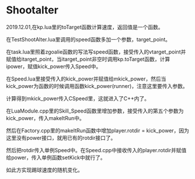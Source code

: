 # Shootalter
2019.12.01,在kp.lua里的toTarget函数计算速度，返回值是一个函数。

在TestShootAlter.lua里调用的speed函数多加一个参数，target_point。

在task.lua里照着zgoalie函数的写法写speed函数，接受传入的vtarget_point并赋值给itarget_point，当itarget_point非空时调用kp.toTarget函数，计算ipower，赋值kick_power传入Speed中。

在Speed.lua里接受传入的kick_power并赋值给mkick_power，然后当kick_power为函数的时候调用函数kick_power(runner)，注意这里要传入参数。

计算得到mkick_power传入CSpeed里，这就进入了C++内了。

在LuaModule.cpp里的Skill_Speed函数里增加参数，接受传入的第五个参数为kick_power，传入makeItRun中。

然后在Factory.cpp里的makeItRun函数中增加player.rotdir = kick_power，因为这里没有power接口，就用已有的rotdir接口了。

然后把rotdir传入单例Speed中。在Speed.cpp中接收传入的player.rotdir并赋值给power，传入单例函数setKick中就行了。

如此方实现踢球速度的随机变化。

